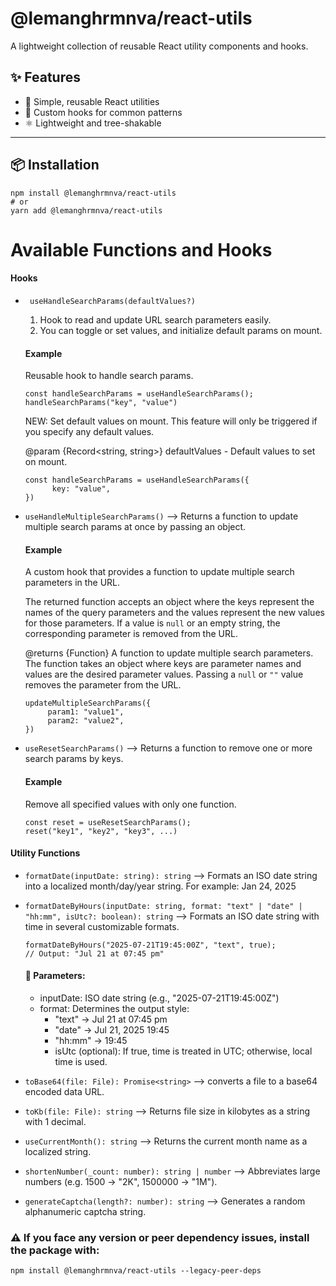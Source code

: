 # @lemanghrmnva/react-utils

A lightweight collection of reusable React utility components and hooks.

## ✨ Features

- 📌 Simple, reusable React utilities
- 🔄 Custom hooks for common patterns
- ⚛️ Lightweight and tree-shakable

---

## 📦 Installation

```
npm install @lemanghrmnva/react-utils
# or
yarn add @lemanghrmnva/react-utils
```

# Available Functions and Hooks
 #### Hooks
 - ``` useHandleSearchParams(defaultValues?)```
    1. Hook to read and update URL search parameters easily.
    2. You can toggle or set values, and initialize default params on mount.
 
    #### Example 
     Reusable hook to handle search params.
    
    ```
    const handleSearchParams = useHandleSearchParams();
    handleSearchParams("key", "value")
    ```
    NEW: Set default values on mount.
    This feature will only be triggered if you specify any default values.
    
     @param {Record<string, string>} defaultValues - Default values to set on mount.
    ```
    const handleSearchParams = useHandleSearchParams({
          key: "value",
    }) 
    ```

- ``` useHandleMultipleSearchParams() ```
    --> Returns a function to update multiple search params at once by passing an object.

    #### Example 
    A custom hook that provides a function to update multiple search parameters in the URL.
 
     The returned function accepts an object where the keys represent the names of the query parameters and the values represent the new values for those parameters. If a value is `null` or an empty string, the corresponding parameter is removed from the URL.

    @returns {Function} A function to update multiple search parameters. The function takes an object where keys are parameter names and values are the desired parameter values. Passing a `null` or `""` value removes the parameter from the URL.


     ```const updateMultipleSearchParams =  useHandleMultipleSearchParams();
     updateMultipleSearchParams({
          param1: "value1",
          param2: "value2",
     })

 - ```useResetSearchParams()```
    --> Returns a function to remove one or more search params by keys. 
    
    #### Example 
     Remove all specified values with only one function.
    ``` 
    const reset = useResetSearchParams();
    reset("key1", "key2", "key3", ...)
    ```
#### Utility Functions

 - ```formatDate(inputDate: string): string```
    --> Formats an ISO date string into a localized month/day/year string. For example: Jan 24, 2025

- ``` formatDateByHours(inputDate: string, format: "text" | "date" | "hh:mm", isUtc?: boolean): string ```
     --> Formats an ISO date string with time in several customizable formats.

    ```
    formatDateByHours("2025-07-21T19:45:00Z", "text", true);
    // Output: "Jul 21 at 07:45 pm"
    ```
    #### 🔧 Parameters:
     - inputDate: ISO date string (e.g., "2025-07-21T19:45:00Z")
    - format: Determines the output style:
        -  "text" → Jul 21 at 07:45 pm
        - "date" → Jul 21, 2025 19:45
        - "hh:mm" → 19:45
        - isUtc (optional): If true, time is treated in UTC; otherwise, local time is used.

- ```toBase64(file: File): Promise<string>```
    --> converts a file to a base64 encoded data URL.

- ```toKb(file: File): string```
    --> Returns file size in kilobytes as a string with 1 decimal.

- ```useCurrentMonth(): string```
    --> Returns the current month name as a localized string.

- ```shortenNumber(_count: number): string | number```
    --> Abbreviates large numbers (e.g. 1500 → "2K", 1500000 → "1M").

- ```generateCaptcha(length?: number): string```
    --> Generates a random alphanumeric captcha string.


### ⚠️  If you face any version or peer dependency issues, install the package with:

```
npm install @lemanghrmnva/react-utils --legacy-peer-deps
```